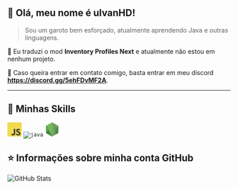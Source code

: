 ## 💜 Olá, meu nome é <strong>uIvanHD!</strong>

> Sou um garoto bem esforçado, atualmente aprendendo Java e outras linguagens.

🔭 Eu traduzi o mod **Inventory Profiles Next** e atualmente não estou em nenhum projeto. 

💬 Caso queira entrar em contato comigo, basta entrar em meu discord **https://discord.gg/5ehFDvMF2A**.

----

## 🚀 Minhas Skills

<code><img height="32" src="https://raw.githubusercontent.com/github/explore/80688e429a7d4ef2fca1e82350fe8e3517d3494d/topics/javascript/javascript.png" alt="Javascript"/></code>
<code><img height="32" src="https://img.shields.io/badge/Java-ED8B00?style=for-the-badge&logo=java&logoColor=white" alt="java"/></code>
<code><img height="32" src="https://raw.githubusercontent.com/github/explore/80688e429a7d4ef2fca1e82350fe8e3517d3494d/topics/nodejs/nodejs.png" alt="Nodejs"/></code>

## ⭐ Informações sobre minha conta GitHub
![GitHub Stats](https://github-readme-stats.vercel.app/api?username=uIvanHD&show_icons=true)
